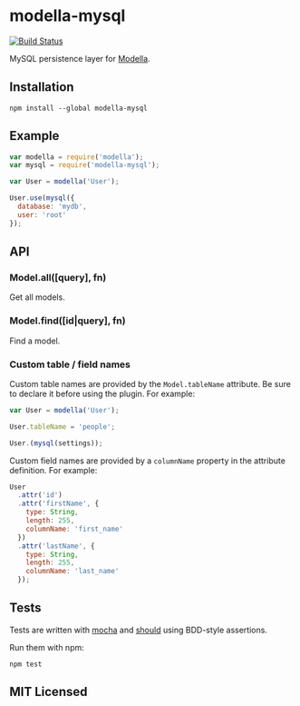 # modella-mysql

[![Build Status](https://secure.travis-ci.org/alexmingoia/modella-mysql.png?branch=master)](http://travis-ci.org/alexmingoia/modella-mysql)

MySQL persistence layer for [Modella](https://github.com/modella/modella).

## Installation

```shell
npm install --global modella-mysql
```

## Example

```javascript
var modella = require('modella');
var mysql = require('modella-mysql');

var User = modella('User');

User.use(mysql({
  database: 'mydb',
  user: 'root'
});
```

## API

### Model.all([query], fn)

Get all models.

### Model.find([id|query], fn)

Find a model.

### Custom table / field names

Custom table names are provided by the `Model.tableName` attribute. Be sure to
declare it before using the plugin. For example:

```javascript
var User = modella('User');

User.tableName = 'people';

User.(mysql(settings));
```

Custom field names are provided by a `columnName` property in the attribute
definition. For example:

```javascript
User
  .attr('id')
  .attr('firstName', {
    type: String,
    length: 255,
    columnName: 'first_name'
  })
  .attr('lastName', {
    type: String,
    length: 255,
    columnName: 'last_name'
  });
```

## Tests

Tests are written with [mocha](https://github.com/visionmedia/mocha) and
[should](https://github.com/visionmedia/should.js) using BDD-style assertions.

Run them with npm:

```shell
npm test
```

## MIT Licensed
